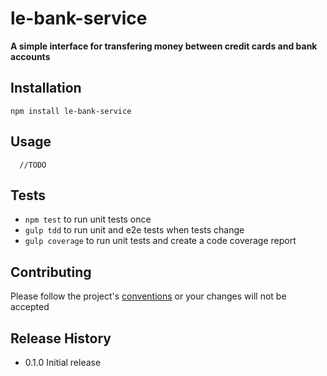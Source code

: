le-bank-service
=========

**A simple interface for transfering money between credit cards and bank accounts**

## Installation

  `npm install le-bank-service`

## Usage

```
  //TODO
```

## Tests

* `npm test` to run unit tests once
* `gulp tdd` to run unit and e2e tests when tests change
* `gulp coverage` to run unit tests and create a code coverage report

## Contributing

Please follow the project's [conventions](https://github.com/castle-dev/le-bank-service/blob/develop/CONTRIBUTING.md) or your changes will not be accepted

## Release History

* 0.1.0 Initial release
